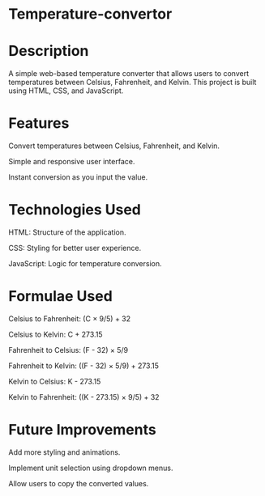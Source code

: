 # Temperature-convertor

# Description

A simple web-based temperature converter that allows users to convert temperatures between Celsius, Fahrenheit, and Kelvin. This project is built using HTML, CSS, and JavaScript.

# Features

Convert temperatures between Celsius, Fahrenheit, and Kelvin.

Simple and responsive user interface.

Instant conversion as you input the value.

# Technologies Used
HTML: Structure of the application.

CSS: Styling for better user experience.

JavaScript: Logic for temperature conversion.


# Formulae Used

Celsius to Fahrenheit: (C × 9/5) + 32

Celsius to Kelvin: C + 273.15

Fahrenheit to Celsius: (F - 32) × 5/9

Fahrenheit to Kelvin: ((F - 32) × 5/9) + 273.15

Kelvin to Celsius: K - 273.15

Kelvin to Fahrenheit: ((K - 273.15) × 9/5) + 32

# Future Improvements

Add more styling and animations.

Implement unit selection using dropdown menus.

Allow users to copy the converted values.
